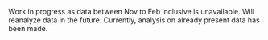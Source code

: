 Work in progress as data between Nov to Feb inclusive is unavailable. Will reanalyze data in the future. Currently, analysis on already present data has been made. 
